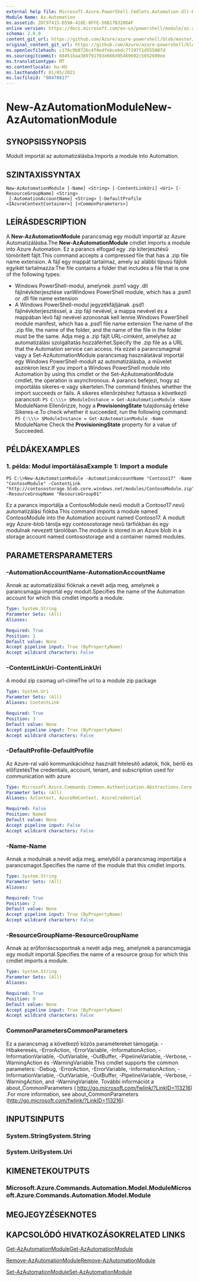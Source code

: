 ```yaml
---
external help file: Microsoft.Azure.PowerShell.Cmdlets.Automation.dll-Help.xml
Module Name: Az.Automation
ms.assetid: 2DC97415-D59A-428E-8FFE-56B17B320DAF
online version: https://docs.microsoft.com/en-us/powershell/module/az.automation/new-azautomationmodule
schema: 2.0.0
content_git_url: https://github.com/Azure/azure-powershell/blob/master/src/Automation/Automation/help/New-AzAutomationModule.md
original_content_git_url: https://github.com/Azure/azure-powershell/blob/master/src/Automation/Automation/help/New-AzAutomationModule.md
ms.openlocfilehash: c176c9b8726c4f0edfebcebdc77197f1d555807d
ms.sourcegitcommit: 68451baa389791703e666d95469602c5652609ee
ms.translationtype: MT
ms.contentlocale: hu-HU
ms.lasthandoff: 01/05/2021
ms.locfileid: "98478617"
---
```

# <span data-ttu-id="cd953-101">New-AzAutomationModule</span><span class="sxs-lookup"><span data-stu-id="cd953-101">New-AzAutomationModule</span></span>

## <span data-ttu-id="cd953-102">SYNOPSIS</span><span class="sxs-lookup"><span data-stu-id="cd953-102">SYNOPSIS</span></span>
<span data-ttu-id="cd953-103">Modult importál az automatizálásba.</span><span class="sxs-lookup"><span data-stu-id="cd953-103">Imports a module into Automation.</span></span>

## <span data-ttu-id="cd953-104">SZINTAXIS</span><span class="sxs-lookup"><span data-stu-id="cd953-104">SYNTAX</span></span>

```
New-AzAutomationModule [-Name] <String> [-ContentLinkUri] <Uri> [-ResourceGroupName] <String>
 [-AutomationAccountName] <String> [-DefaultProfile <IAzureContextContainer>] [<CommonParameters>]
```

## <span data-ttu-id="cd953-105">LEÍRÁS</span><span class="sxs-lookup"><span data-stu-id="cd953-105">DESCRIPTION</span></span>
<span data-ttu-id="cd953-106">A **New-AzAutomationModule** parancsmag egy modult importál az Azure Automatizálásba.</span><span class="sxs-lookup"><span data-stu-id="cd953-106">The **New-AzAutomationModule** cmdlet imports a module into Azure Automation.</span></span>
<span data-ttu-id="cd953-107">Ez a parancs elfogad egy .zip kiterjesztésű tömörített fájlt.</span><span class="sxs-lookup"><span data-stu-id="cd953-107">This command accepts a compressed file that has a .zip file name extension.</span></span>
<span data-ttu-id="cd953-108">A fájl egy mappát tartalmaz, amely az alábbi típusú fájlok egyikét tartalmazza:</span><span class="sxs-lookup"><span data-stu-id="cd953-108">The file contains a folder that includes a file that is one of the following types:</span></span> 
- <span data-ttu-id="cd953-109">Windows PowerShell-modul, amelynek .psm1 vagy .dll fájlnévkiterjesztése van</span><span class="sxs-lookup"><span data-stu-id="cd953-109">Windows PowerShell module, which has a .psm1 or .dll file name extension</span></span> 
- <span data-ttu-id="cd953-110">A Windows PowerShell-modul jegyzékfájljának .psd1 fájlnévkiterjesztéssel, a .zip fájl nevével, a mappa nevével és a mappában lévő fájl nevével azonosnak kell lennie.</span><span class="sxs-lookup"><span data-stu-id="cd953-110">Windows PowerShell module manifest, which has a .psd1 file name extension The name of the .zip file, the name of the folder, and the name of the file in the folder must be the same.</span></span>
<span data-ttu-id="cd953-111">Adja meg a .zip fájlt URL-címként, amelyhez az automatizálási szolgáltatás hozzáférhet.</span><span class="sxs-lookup"><span data-stu-id="cd953-111">Specify the .zip file as a URL that the Automation service can access.</span></span>
<span data-ttu-id="cd953-112">Ha ezzel a parancsmagmal vagy a Set-AzAutomationModule parancsmag használatával importál egy Windows PowerShell-modult az automatizálásba, a művelet aszinkron lesz.</span><span class="sxs-lookup"><span data-stu-id="cd953-112">If you import a Windows PowerShell module into Automation by using this cmdlet or the Set-AzAutomationModule cmdlet, the operation is asynchronous.</span></span>
<span data-ttu-id="cd953-113">A parancs befejezi, hogy az importálás sikeres-e vagy sikertelen.</span><span class="sxs-lookup"><span data-stu-id="cd953-113">The command finishes whether the import succeeds or fails.</span></span>
<span data-ttu-id="cd953-114">A sikeres ellenőrzéshez futtassa a következő parancsot: `PS C:\\\> $ModuleInstance = Get-AzAutomationModule -Name ` ModuleName Ellenőrizze, hogy a **ProvisioningState** tulajdonság értéke Sikeres-e.</span><span class="sxs-lookup"><span data-stu-id="cd953-114">To check whether it succeeded, run the following command: `PS C:\\\> $ModuleInstance = Get-AzAutomationModule -Name `ModuleName Check the **ProvisioningState** property for a value of Succeeded.</span></span>

## <span data-ttu-id="cd953-115">PÉLDÁK</span><span class="sxs-lookup"><span data-stu-id="cd953-115">EXAMPLES</span></span>

### <span data-ttu-id="cd953-116">1. példa: Modul importálása</span><span class="sxs-lookup"><span data-stu-id="cd953-116">Example 1: Import a module</span></span>
```
PS C:\>New-AzAutomationModule -AutomationAccountName "Contoso17" -Name "ContosoModule" -ContentLink "http://contosostorage.blob.core.windows.net/modules/ContosoModule.zip" -ResourceGroupName "ResourceGroup01"
```

<span data-ttu-id="cd953-117">Ez a parancs importálja a ContosoModule nevű modult a Contoso17 nevű automatizálási fiókba.</span><span class="sxs-lookup"><span data-stu-id="cd953-117">This command imports a module named ContosoModule into the Automation account named Contoso17.</span></span>
<span data-ttu-id="cd953-118">A modult egy Azure-blob tárolja egy contosostorage nevű tárfiókban és egy modulnak nevezett tárolóban.</span><span class="sxs-lookup"><span data-stu-id="cd953-118">The module is stored in an Azure blob in a storage account named contosostorage and a container named modules.</span></span>

## <span data-ttu-id="cd953-119">PARAMETERS</span><span class="sxs-lookup"><span data-stu-id="cd953-119">PARAMETERS</span></span>

### <span data-ttu-id="cd953-120">-AutomationAccountName</span><span class="sxs-lookup"><span data-stu-id="cd953-120">-AutomationAccountName</span></span>
<span data-ttu-id="cd953-121">Annak az automatizálási fióknak a nevét adja meg, amelynek a parancsmagja importál egy modult.</span><span class="sxs-lookup"><span data-stu-id="cd953-121">Specifies the name of the Automation account for which this cmdlet imports a module.</span></span>

```yaml
Type: System.String
Parameter Sets: (All)
Aliases:

Required: True
Position: 1
Default value: None
Accept pipeline input: True (ByPropertyName)
Accept wildcard characters: False
```

### <span data-ttu-id="cd953-122">-ContentLinkUri</span><span class="sxs-lookup"><span data-stu-id="cd953-122">-ContentLinkUri</span></span>
<span data-ttu-id="cd953-123">A modul zip csomag url-címe</span><span class="sxs-lookup"><span data-stu-id="cd953-123">The url to a module zip package</span></span>

```yaml
Type: System.Uri
Parameter Sets: (All)
Aliases: ContentLink

Required: True
Position: 3
Default value: None
Accept pipeline input: True (ByPropertyName)
Accept wildcard characters: False
```

### <span data-ttu-id="cd953-124">-DefaultProfile</span><span class="sxs-lookup"><span data-stu-id="cd953-124">-DefaultProfile</span></span>
<span data-ttu-id="cd953-125">Az Azure-ral való kommunikációhoz használt hitelesítő adatok, fiók, bérlő és előfizetés</span><span class="sxs-lookup"><span data-stu-id="cd953-125">The credentials, account, tenant, and subscription used for communication with azure</span></span>

```yaml
Type: Microsoft.Azure.Commands.Common.Authentication.Abstractions.Core.IAzureContextContainer
Parameter Sets: (All)
Aliases: AzContext, AzureRmContext, AzureCredential

Required: False
Position: Named
Default value: None
Accept pipeline input: False
Accept wildcard characters: False
```

### <span data-ttu-id="cd953-126">-Name</span><span class="sxs-lookup"><span data-stu-id="cd953-126">-Name</span></span>
<span data-ttu-id="cd953-127">Annak a modulnak a nevét adja meg, amelyből a parancsmag importálja a parancsmagot.</span><span class="sxs-lookup"><span data-stu-id="cd953-127">Specifies the name of the module that this cmdlet imports.</span></span>

```yaml
Type: System.String
Parameter Sets: (All)
Aliases:

Required: True
Position: 2
Default value: None
Accept pipeline input: True (ByPropertyName)
Accept wildcard characters: False
```

### <span data-ttu-id="cd953-128">-ResourceGroupName</span><span class="sxs-lookup"><span data-stu-id="cd953-128">-ResourceGroupName</span></span>
<span data-ttu-id="cd953-129">Annak az erőforráscsoportnak a nevét adja meg, amelynek a parancsmagja egy modult importál.</span><span class="sxs-lookup"><span data-stu-id="cd953-129">Specifies the name of a resource group for which this cmdlet imports a module.</span></span>

```yaml
Type: System.String
Parameter Sets: (All)
Aliases:

Required: True
Position: 0
Default value: None
Accept pipeline input: True (ByPropertyName)
Accept wildcard characters: False
```

### <span data-ttu-id="cd953-130">CommonParameters</span><span class="sxs-lookup"><span data-stu-id="cd953-130">CommonParameters</span></span>
<span data-ttu-id="cd953-131">Ez a parancsmag a következő közös paramétereket támogatja: -Hibakeresés, -ErrorAction, -ErrorVariable, -InformationAction, -InformationVariable, -OutVariable, -OutBuffer, -PipelineVariable, -Verbose, -WarningAction és -WarningVariable.</span><span class="sxs-lookup"><span data-stu-id="cd953-131">This cmdlet supports the common parameters: -Debug, -ErrorAction, -ErrorVariable, -InformationAction, -InformationVariable, -OutVariable, -OutBuffer, -PipelineVariable, -Verbose, -WarningAction, and -WarningVariable.</span></span> <span data-ttu-id="cd953-132">További információt a about_CommonParameters ( http://go.microsoft.com/fwlink/?LinkID=113216) .</span><span class="sxs-lookup"><span data-stu-id="cd953-132">For more information, see about_CommonParameters (http://go.microsoft.com/fwlink/?LinkID=113216).</span></span>

## <span data-ttu-id="cd953-133">INPUTS</span><span class="sxs-lookup"><span data-stu-id="cd953-133">INPUTS</span></span>

### <span data-ttu-id="cd953-134">System.String</span><span class="sxs-lookup"><span data-stu-id="cd953-134">System.String</span></span>

### <span data-ttu-id="cd953-135">System.Uri</span><span class="sxs-lookup"><span data-stu-id="cd953-135">System.Uri</span></span>

## <span data-ttu-id="cd953-136">KIMENETEK</span><span class="sxs-lookup"><span data-stu-id="cd953-136">OUTPUTS</span></span>

### <span data-ttu-id="cd953-137">Microsoft.Azure.Commands.Automation.Model.Module</span><span class="sxs-lookup"><span data-stu-id="cd953-137">Microsoft.Azure.Commands.Automation.Model.Module</span></span>

## <span data-ttu-id="cd953-138">MEGJEGYZÉSEK</span><span class="sxs-lookup"><span data-stu-id="cd953-138">NOTES</span></span>

## <span data-ttu-id="cd953-139">KAPCSOLÓDÓ HIVATKOZÁSOK</span><span class="sxs-lookup"><span data-stu-id="cd953-139">RELATED LINKS</span></span>

[<span data-ttu-id="cd953-140">Get-AzAutomationModule</span><span class="sxs-lookup"><span data-stu-id="cd953-140">Get-AzAutomationModule</span></span>](./Get-AzAutomationModule.md)

[<span data-ttu-id="cd953-141">Remove-AzAutomationModule</span><span class="sxs-lookup"><span data-stu-id="cd953-141">Remove-AzAutomationModule</span></span>](./Remove-AzAutomationModule.md)

[<span data-ttu-id="cd953-142">Set-AzAutomationModule</span><span class="sxs-lookup"><span data-stu-id="cd953-142">Set-AzAutomationModule</span></span>](./Set-AzAutomationModule.md)


